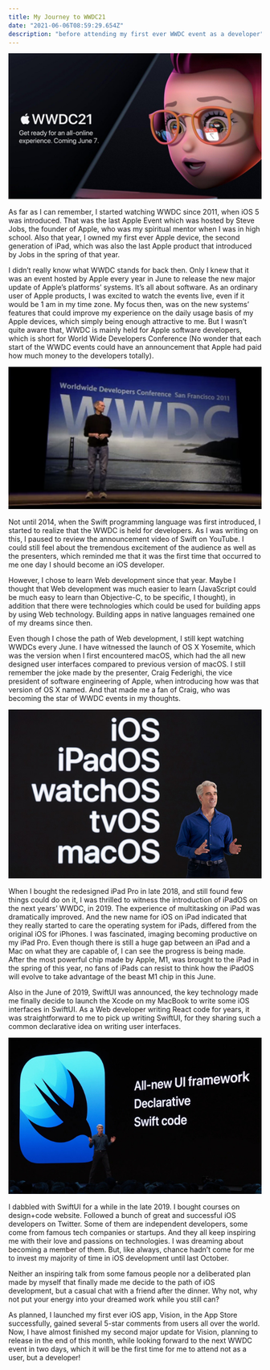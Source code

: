 ```yaml
---
title: My Journey to WWDC21
date: "2021-06-06T08:59:29.654Z"
description: "before attending my first ever WWDC event as a developer"
---
```


![hero](./hero.jpg)

As far as I can remember, I started watching WWDC since 2011, when iOS 5 was introduced. That was the last Apple Event which was hosted by Steve Jobs, the founder of Apple, who was my spiritual mentor when I was in high school. Also that year, I owned my first ever Apple device, the second generation of iPad, which was also the last Apple product that introduced by Jobs in the spring of that year.

I didn’t really know what WWDC stands for back then. Only I knew that it was an event hosted by Apple every year in June to release the new major update of Apple’s platforms’ systems. It’s all about software. As an ordinary user of Apple products, I was excited to watch the events live, even if it would be 1 am in my time zone. My focus then, was on the new systems’ features that could improve my experience on the daily usage basis of my Apple devices, which simply being enough attractive to me. But I wasn’t quite aware that, WWDC is mainly held for Apple software developers, which is short for World Wide Developers Conference (No wonder that each start of the WWDC events could have an announcement that Apple had paid how much money to the developers totally).

![wwdc11](./wwdc11.jpg)

Not until 2014, when the Swift programming language was first introduced, I started to realize that the WWDC is held for developers. As I was writing on this, I paused to review the announcement video of Swift on YouTube. I could still feel about the tremendous excitement of the audience as well as the presenters, which reminded me that it was the first time that occurred to me one day I should become an iOS developer.

However, I chose to learn Web development since that year. Maybe I thought that Web development was much easier to learn (JavaScript could be much easy to learn than Objective-C, to be specific, I thought), in addition that there were technologies which could be used for building apps by using Web technology. Building apps in native languages remained one of my dreams since then.

Even though I chose the path of Web development, I still kept watching WWDCs every June. I have witnessed the launch of OS X Yosemite, which was the version when I first encountered macOS, which had the all new designed user interfaces compared to previous version of macOS. I still remember the joke made by the presenter, Craig Federighi, the vice president of software engineering of Apple, when introducing how was that version of OS X named. And that made me a fan of Craig, who was becoming the star of WWDC events in my thoughts.

![systems](./systems.jpg)

When I bought the redesigned iPad Pro in late 2018, and still found few things could do on it, I was thrilled to witness the introduction of iPadOS on the next years’ WWDC, in 2019. The experience of multitasking on iPad was dramatically improved. And the new name for iOS on iPad indicated that they really started to care the operating system for iPads, differed from the original iOS for iPhones. I was fascinated, imaging becoming productive on my iPad Pro. Even though there is still a huge gap between an iPad and a Mac on what they are capable of, I can see the progress is being made. After the most powerful chip made by Apple, M1, was brought to the iPad in the spring of this year, no fans of iPads can resist to think how the iPadOS will evolve to take advantage of the beast M1 chip in this June.

Also in the June of 2019, SwiftUI was announced, the key technology made me finally decide to launch the Xcode on my MacBook to write some iOS interfaces in SwiftUI. As a Web developer writing React code for years, it was straightforward to me to pick up writing SwiftUI, for they sharing such a common declarative idea on writing user interfaces.

![swiftui](./swiftui.jpg)

I dabbled with SwiftUI for a while in the late 2019. I bought courses on design+code website. Followed a bunch of great and successful iOS developers on Twitter. Some of them are independent developers, some come from famous tech companies or startups. And they all keep inspiring me with their love and passions on technologies. I was dreaming about becoming a member of them. But, like always, chance hadn’t come for me to invest my majority of time in iOS development until last October.

Neither an inspiring talk from some famous people nor a deliberated plan made by myself that finally made me decide to the path of iOS development, but a casual chat with a friend after the dinner. Why not, why not put your energy into your dreamed work while you still can?

As planned, I launched my first ever iOS app, Vision, in the App Store successfully, gained several 5-star comments from users all over the world. Now, I have almost finished my second major update for Vision, planning to release in the end of this month, while looking forward to the next WWDC event in two days, which it will be the first time for me to attend not as a user, but a developer!

